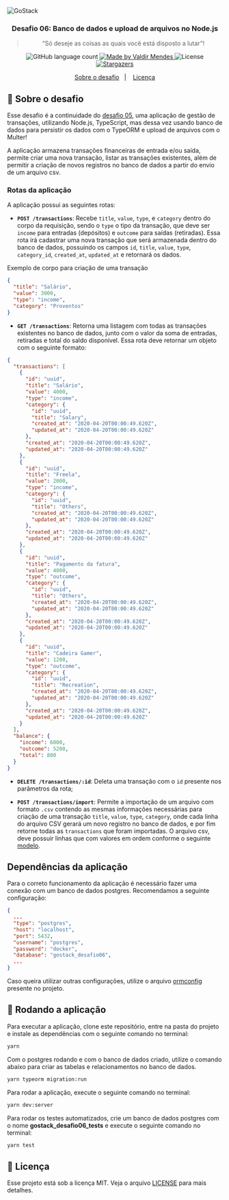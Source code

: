 <img alt="GoStack" src="https://storage.googleapis.com/golden-wind/bootcamp-gostack/header-desafios.png" />

<h3 align="center">
  Desafio 06: Banco de dados e upload de arquivos no Node.js
</h3>

<blockquote align="center">“Só deseje as coisas as quais você está disposto a lutar”!</blockquote>

<p align="center">
  <img alt="GitHub language count" src="https://img.shields.io/github/languages/count/valdirmendesdev/gostack-database-upload?color=%2304D361">

  <a href="https://valdirmendes.dev">
    <img alt="Made by Valdir Mendes" src="https://img.shields.io/badge/made%20by-Valdir%20Mendes-%2304D361">
  </a>

  <img alt="License" src="https://img.shields.io/badge/license-MIT-%2304D361">

  <a href="https://github.com/valdirmendesdev/gostack-database-upload/stargazers">
    <img alt="Stargazers" src="https://img.shields.io/github/stars/valdirmendesdev/gostack-database-upload?style=social">
  </a>
</p>

<p align="center">
  <a href="#rocket-sobre-o-desafio">Sobre o desafio</a>&nbsp;&nbsp;&nbsp;|&nbsp;&nbsp;&nbsp;
  <a href="#memo-licença">Licença</a>
</p>

## :rocket: Sobre o desafio

Esse desafio é a continuidade do [desafio 05](https://github.com/valdirmendesdev/gostack-fundamentos-nodejs), uma aplicação de gestão de transações, utilizando Node.js, TypeScript, mas dessa vez usando banco de dados para persistir os dados com o TypeORM e upload de arquivos com o Multer!


A aplicação armazena transações financeiras de entrada e/ou saída, permite criar uma nova transação, listar as transações existentes, além de permitir a criação de novos registros no banco de dados a partir do envio de um arquivo csv.

### Rotas da aplicação

A aplicação possui as seguintes rotas:

- **`POST /transactions`**: Recebe `title`, `value`, `type`, e `category` dentro do corpo da requisição, sendo o `type` o tipo da transação, que deve ser `income` para entradas (depósitos) e `outcome` para saídas (retiradas). Essa rota irá cadastrar uma nova transação que será armazenada dentro do banco de dados, possuindo os campos `id`, `title`, `value`, `type`, `category_id`, `created_at`, `updated_at` e retornará os dados.

Exemplo de corpo para criação de uma transação
```json
{
  "title": "Salário",
  "value": 3000,
  "type": "income",
  "category": "Proventos"
}
```

- **`GET /transactions`**: Retorna uma listagem com todas as transações existentes no banco de dados, junto com o valor da soma de entradas, retiradas e total do saldo disponível. Essa rota deve retornar um objeto com o seguinte formato:

```json
{
  "transactions": [
    {
      "id": "uuid",
      "title": "Salário",
      "value": 4000,
      "type": "income",
      "category": {
        "id": "uuid",
        "title": "Salary",
        "created_at": "2020-04-20T00:00:49.620Z",
        "updated_at": "2020-04-20T00:00:49.620Z"
      },
      "created_at": "2020-04-20T00:00:49.620Z",
      "updated_at": "2020-04-20T00:00:49.620Z"
    },
    {
      "id": "uuid",
      "title": "Freela",
      "value": 2000,
      "type": "income",
      "category": {
        "id": "uuid",
        "title": "Others",
        "created_at": "2020-04-20T00:00:49.620Z",
        "updated_at": "2020-04-20T00:00:49.620Z"
      },
      "created_at": "2020-04-20T00:00:49.620Z",
      "updated_at": "2020-04-20T00:00:49.620Z"
    },
    {
      "id": "uuid",
      "title": "Pagamento da fatura",
      "value": 4000,
      "type": "outcome",
      "category": {
        "id": "uuid",
        "title": "Others",
        "created_at": "2020-04-20T00:00:49.620Z",
        "updated_at": "2020-04-20T00:00:49.620Z"
      },
      "created_at": "2020-04-20T00:00:49.620Z",
      "updated_at": "2020-04-20T00:00:49.620Z"
    },
    {
      "id": "uuid",
      "title": "Cadeira Gamer",
      "value": 1200,
      "type": "outcome",
      "category": {
        "id": "uuid",
        "title": "Recreation",
        "created_at": "2020-04-20T00:00:49.620Z",
        "updated_at": "2020-04-20T00:00:49.620Z"
      },
      "created_at": "2020-04-20T00:00:49.620Z",
      "updated_at": "2020-04-20T00:00:49.620Z"
    }
  ],
  "balance": {
    "income": 6000,
    "outcome": 5200,
    "total": 800
  }
}
```

- **`DELETE /transactions/:id`**: Deleta uma transação com o `id` presente nos parâmetros da rota;

* **`POST /transactions/import`**: Permite a importação de um arquivo com formato `.csv` contendo as mesmas informações necessárias para criação de uma transação `title`, `value`, `type`, `category`, onde cada linha do arquivo CSV gerará um novo registro no banco de dados, e por fim retorne todas as `transactions` que foram importadas. O arquivo csv, deve possuir linhas que com valores em ordem conforme o seguinte [modelo](./assets/file.csv).

## Dependências da aplicação

Para o correto funcionamento da aplicação é necessário fazer uma conexão com um banco de dados postgres. Recomendamos a seguinte configuração:

```json
{
  ...
  "type": "postgres",
  "host": "localhost",
  "port": 5432,
  "username": "postgres",
  "password": "docker",
  "database": "gostack_desafio06",
  ...
}
```

Caso queira utilizar outras configurações, utilize o arquivo [ormconfig](./ormconfig.json) presente no projeto.

## :running: Rodando a aplicação

Para executar a aplicação, clone este repositório, entre na pasta do projeto e instale as dependências com o seguinte comando no terminal:

```bash
yarn
```

Com o postgres rodando e com o banco de dados criado, utilize o comando abaixo para criar as tabelas e relacionamentos no banco de dados.

```bash
yarn typeorm migration:run
```

Para rodar a aplicação, execute o seguinte comando no terminal:

```bash
yarn dev:server
```

Para rodar os testes automatizados, crie um banco de dados postgres com o nome **gostack_desafio06_tests** e execute o seguinte comando no terminal:

```bash
yarn test
```

## :memo: Licença

Esse projeto está sob a licença MIT. Veja o arquivo [LICENSE](LICENSE) para mais detalhes.
